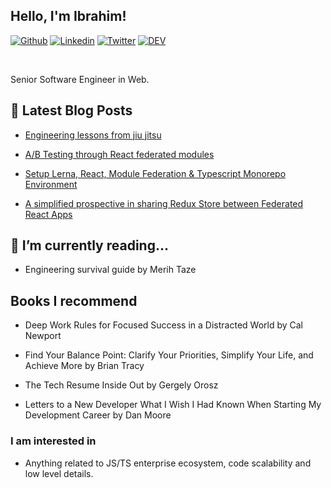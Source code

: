 <!-- Your title -->

## Hello, I'm Ibrahim!

[![Github](https://img.shields.io/badge/-Github-000?style=flat&logo=Github&logoColor=white)](https://github.com/ibrahimshamma99)
[![Linkedin](https://img.shields.io/badge/-LinkedIn-blue?style=flat&logo=Linkedin&logoColor=white)](https://www.linkedin.com/in/ibrahim-abushamma/)
[![Twitter](https://img.shields.io/badge/-Twitter-blue?style=flat&logo=Twitter&logoColor=white)](https://twitter.com/ibrahimtechlead)
[![DEV](https://img.shields.io/badge/-DEV-000?style=flat&logo=DEV&logoColor=white)](https://DEV.to/ibrahimshamma99)

&nbsp;

Senior Software Engineer in Web. <!-- , currently a principal engineer at Wiley -->

## 📝 Latest Blog Posts

- [Engineering lessons from jiu jitsu](https://dev.to/ibrahimshamma99/software-engineering-lessons-after-watching-asian-jiu-jitsu-championship-2nmb)

- [A/B Testing through React federated modules](https://dev.to/ibrahimshamma99/ab-testing-through-react-federated-modules-4n73)

- [Setup Lerna, React, Module Federation & Typescript Monorepo Environment](https://dev.to/ibrahimshamma99/setup-lerna-react-module-federation-typescript-monorepo-environment-11c6)

- [A simplified prospective in sharing Redux Store between Federated React Apps](https://dev.to/ibrahimshamma99/a-simplified-prospective-in-sharing-redux-store-between-federated-react-apps-1kgm)

## 🔭 I’m currently reading...

- Engineering survival guide by Merih Taze

## Books I recommend

<!-- ### Career Development -->

- Deep Work Rules for Focused Success in a Distracted World by Cal Newport

- Find Your Balance Point: Clarify Your Priorities, Simplify Your Life, and Achieve More by Brian Tracy

- The Tech Resume Inside Out by Gergely Orosz

- Letters to a New Developer What I Wish I Had Known When Starting My Development Career by Dan Moore

### I am interested in

- Anything related to JS/TS enterprise ecosystem, code scalability and low level details.
